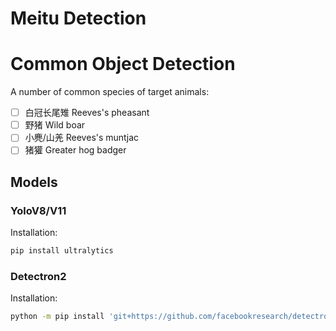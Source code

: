 # Meitu Detection

# Common Object Detection

A number of common species of target animals:

- [ ] 白冠长尾雉 Reeves's pheasant
- [ ] 野猪 Wild boar
- [ ] 小麂/山羌 Reeves's muntjac 
- [ ] 猪獾 Greater hog badger 

## Models

### YoloV8/V11

Installation:
```bash
pip install ultralytics
```

### Detectron2

Installation:

```bash
python -m pip install 'git+https://github.com/facebookresearch/detectron2.git'
```

